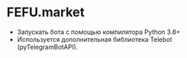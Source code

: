 # FEFU.market


- Запускать бота с помощью компилятора Python 3.8+
- Используется дополнительная библиотека Telebot (pyTelegramBotAPI).
